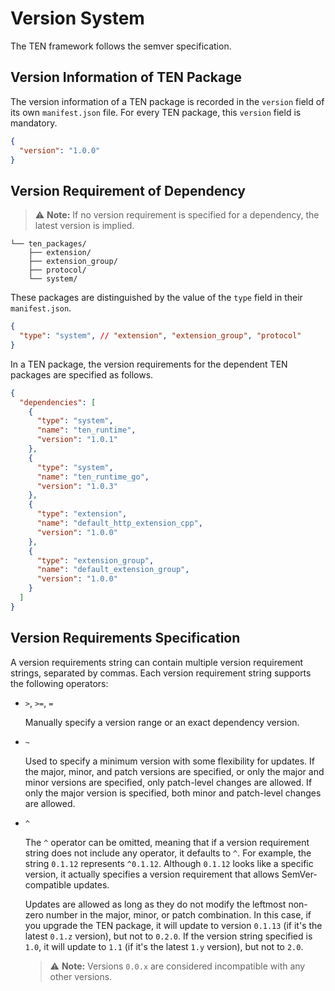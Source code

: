 # Version System

The TEN framework follows the semver specification.

## Version Information of TEN Package

The version information of a TEN package is recorded in the `version` field of its own `manifest.json` file. For every TEN package, this `version` field is mandatory.

```json
{
  "version": "1.0.0"
}
```

## Version Requirement of Dependency

> ⚠️ **Note:**
> If no version requirement is specified for a dependency, the latest version is implied.

```text
└── ten_packages/
    ├── extension/
    ├── extension_group/
    ├── protocol/
    └── system/
```

These packages are distinguished by the value of the `type` field in their `manifest.json`.

```json
{
  "type": "system", // "extension", "extension_group", "protocol"
}
```

In a TEN package, the version requirements for the dependent TEN packages are specified as follows.

```json
{
  "dependencies": [
    {
      "type": "system",
      "name": "ten_runtime",
      "version": "1.0.1"
    },
    {
      "type": "system",
      "name": "ten_runtime_go",
      "version": "1.0.3"
    },
    {
      "type": "extension",
      "name": "default_http_extension_cpp",
      "version": "1.0.0"
    },
    {
      "type": "extension_group",
      "name": "default_extension_group",
      "version": "1.0.0"
    }
  ]
}
```

## Version Requirements Specification

A version requirements string can contain multiple version requirement strings, separated by commas. Each version requirement string supports the following operators:

- `>`, `>=`, `=`

  Manually specify a version range or an exact dependency version.

- `~`

  Used to specify a minimum version with some flexibility for updates. If the major, minor, and patch versions are specified, or only the major and minor versions are specified, only patch-level changes are allowed. If only the major version is specified, both minor and patch-level changes are allowed.

- `^`

  The `^` operator can be omitted, meaning that if a version requirement string does not include any operator, it defaults to `^`. For example, the string `0.1.12` represents `^0.1.12`. Although `0.1.12` looks like a specific version, it actually specifies a version requirement that allows SemVer-compatible updates.

  Updates are allowed as long as they do not modify the leftmost non-zero number in the major, minor, or patch combination. In this case, if you upgrade the TEN package, it will update to version `0.1.13` (if it's the latest `0.1.z` version), but not to `0.2.0`. If the version string specified is `1.0`, it will update to `1.1` (if it's the latest `1.y` version), but not to `2.0`.

  > ⚠️ **Note:**
  > Versions `0.0.x` are considered incompatible with any other versions.
